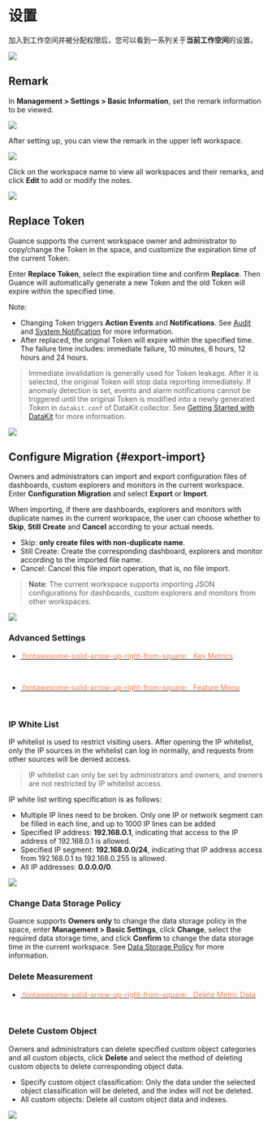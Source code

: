 # 设置

加入到工作空间并被分配权限后，您可以看到一系列关于**当前工作空间**的设置。
 
![](img/3.space_management_6.png)

## Remark

In **Management > Settings > Basic Information**, set the remark information to be viewed.

![](img/3.space_management_7.1.png)

After setting up, you can view the remark in the upper left workspace.

![](img/3.space_management_7.png)

Click on the workspace name to view all workspaces and their remarks, and click **Edit** to add or modify the notes.

![](img/3.space_management_7.2.png)

## Replace Token

Guance supports the current workspace owner and administrator to copy/change the Token in the space, and customize the expiration time of the current Token. 

Enter **Replace Token**, select the expiration time and confirm **Replace**. Then Guance will automatically generate a new Token and the old Token will expire within the specified time.

Note:

- Changing Token triggers **Action Events** and **Notifications**. See [Audit](../../management/operation-audit.md) and [System Notification](../../management/system-notification.md) for more information.  
- After replaced, the original Token will expire within the specified time. The failure time includes: immediate failure, 10 minutes, 6 hours, 12 hours and 24 hours.<br/>
> Immediate invalidation is generally used for Token leakage. After it is selected, the original Token will stop data reporting immediately. If anomaly detection is set, events and alarm notifications cannot be triggered until the original Token is modified into a newly generated Token in `datakit.conf` of DataKit collector. See [Getting Started with DataKit](../../datakit/datakit-conf.md) for more information.

![](img/datakit.png)

## Configure Migration {#export-import}

Owners and administrators can import and export configuration files of dashboards, custom explorers and monitors in the current workspace.   
Enter **Configuration Migration** and select **Export** or **Import**.

When importing, if there are dashboards, explorers and monitors with duplicate names in the current workspace, the user can choose whether to **Skip**, **Still Create** and **Cancel** according to your actual needs.

- Skip: **only create files with non-duplicate name**.  
- Still Create: Create the corresponding dashboard, explorers and monitor according to the imported file name.  
- Cancel: Cancel this file import operation, that is, no file import.

> **Note**: The current workspace supports importing JSON configurations for dashboards, custom explorers and monitors from other workspaces.

![](img/5.input_rename_1.png)

### Advanced Settings

<div class="grid cards" markdown>

- [<font color="coral"> :fontawesome-solid-arrow-up-right-from-square: &nbsp; Key Metrics</font>](key-metrics.md#)

<br/>

</div>


<div class="grid cards" markdown>

- [<font color="coral"> :fontawesome-solid-arrow-up-right-from-square: &nbsp; Feature Menu</font>](customized-menu.md#)

<br/>

</div>

### IP White List

IP whitelist is used to restrict visiting users. After opening the IP whitelist, only the IP sources in the whitelist can log in normally, and requests from other sources will be denied access.

> IP whitelist can only be set by administrators and owners, and owners are not restricted by IP whitelist access.

IP white list writing specification is as follows:

- Multiple IP lines need to be broken. Only one IP or network segment can be filled in each line, and up to 1000 IP lines can be added
- Specified IP address: **192.168.0.1**, indicating that access to the IP address of 192.168.0.1 is allowed.
- Specified IP segment: **192.168.0.0/24**, indicating that IP address access from 192.168.0.1 to 192.168.0.255 is allowed.
- All IP addresses: **0.0.0.0/0**.

![](img/6.space_ip_1.png)

### Change Data Storage Policy

Guance supports **Owners only** to change the data storage policy in the space, enter **Management > Basic Settings**, click **Change**, select the required data storage time, and click **Confirm** to change the data storage time in the current workspace. See [Data Storage Policy](../../billing/billing-method/data-storage.md) for more information.

### Delete Measurement

<div class="grid cards" markdown>

- [<font color="coral"> :fontawesome-solid-arrow-up-right-from-square: &nbsp; Delete Metric Data</font>](../../metrics/collection.md#delete)

<br/>

</div>

### Delete Custom Object

Owners and administrators can delete specified custom object categories and all custom objects, click **Delete** and select the method of deleting custom objects to delete corresponding object data.

- Specify custom object classification: Only the data under the selected object classification will be deleted, and the index will not be deleted.  
- All custom objects: Delete all custom object data and indexes.

![](img/7.custom_cloud_3.png)



